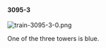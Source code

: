 #### 3095-3
![train-3095-3-0.png](https://github.com/lil-lab/nlvr/raw/master/nlvr/train/images/27/train-3095-3-0.png "train-3095-3-0.png")

One of the three towers is blue.